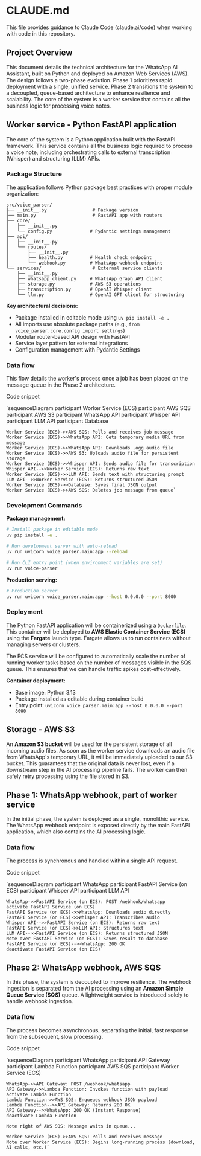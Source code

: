 # CLAUDE.md

This file provides guidance to Claude Code (claude.ai/code) when working with code in this repository.

## Project Overview

This document details the technical architecture for the WhatsApp AI Assistant, built on Python and deployed on Amazon Web Services (AWS). The design follows a two-phase evolution. Phase 1 prioritizes rapid deployment with a single, unified service. Phase 2 transitions the system to a decoupled, queue-based architecture to enhance resilience and scalability. The core of the system is a worker service that contains all the business logic for processing voice notes.

## **Worker service - Python FastAPI application**

The core of the system is a Python application built with the FastAPI framework. This service contains all the business logic required to process a voice note, including orchestrating calls to external transcription (Whisper) and structuring (LLM) APIs.

### **Package Structure**

The application follows Python package best practices with proper module organization:

```
src/voice_parser/
├── __init__.py                 # Package version
├── main.py                     # FastAPI app with routers
├── core/
│   ├── __init__.py
│   └── config.py              # Pydantic settings management
├── api/
│   ├── __init__.py
│   └── routes/
│       ├── __init__.py
│       ├── health.py          # Health check endpoint
│       └── webhook.py         # WhatsApp webhook endpoint
└── services/                   # External service clients
    ├── __init__.py
    ├── whatsapp_client.py     # WhatsApp Graph API client
    ├── storage.py             # AWS S3 operations
    ├── transcription.py       # OpenAI Whisper client
    └── llm.py                 # OpenAI GPT client for structuring
```

**Key architectural decisions:**
- Package installed in editable mode using `uv pip install -e .`
- All imports use absolute package paths (e.g., `from voice_parser.core.config import settings`)
- Modular router-based API design with FastAPI
- Service layer pattern for external integrations
- Configuration management with Pydantic Settings

### **Data flow**

This flow details the worker's process once a job has been placed on the message queue in the Phase 2 architecture.

Code snippet

`sequenceDiagram
    participant Worker Service (ECS)
    participant AWS SQS
    participant AWS S3
    participant WhatsApp API
    participant Whisper API
    participant LLM API
    participant Database

    Worker Service (ECS)->>AWS SQS: Polls and receives job message
    Worker Service (ECS)->>WhatsApp API: Gets temporary media URL from message
    Worker Service (ECS)->>WhatsApp API: Downloads .ogg audio file
    Worker Service (ECS)->>AWS S3: Uploads audio file for persistent storage
    Worker Service (ECS)->>Whisper API: Sends audio file for transcription
    Whisper API-->>Worker Service (ECS): Returns raw text
    Worker Service (ECS)->>LLM API: Sends text with structuring prompt
    LLM API-->>Worker Service (ECS): Returns structured JSON
    Worker Service (ECS)->>Database: Saves final JSON output
    Worker Service (ECS)->>AWS SQS: Deletes job message from queue`

### **Development Commands**

**Package management:**
```bash
# Install package in editable mode
uv pip install -e .

# Run development server with auto-reload
uv run uvicorn voice_parser.main:app --reload

# Run CLI entry point (when environment variables are set)
uv run voice-parser
```

**Production serving:**
```bash
# Production server
uv run uvicorn voice_parser.main:app --host 0.0.0.0 --port 8000
```

### **Deployment**

The Python FastAPI application will be containerized using a `Dockerfile`. This container will be deployed to **AWS Elastic Container Service (ECS)** using the **Fargate** launch type. Fargate allows us to run containers without managing servers or clusters.

The ECS service will be configured to automatically scale the number of running worker tasks based on the number of messages visible in the SQS queue. This ensures that we can handle traffic spikes cost-effectively.

**Container deployment:**
- Base image: Python 3.13
- Package installed as editable during container build
- Entry point: `uvicorn voice_parser.main:app --host 0.0.0.0 --port 8000`

## **Storage - AWS S3**

An **Amazon S3 bucket** will be used for the persistent storage of all incoming audio files. As soon as the worker service downloads an audio file from WhatsApp's temporary URL, it will be immediately uploaded to our S3 bucket. This guarantees that the original data is never lost, even if a downstream step in the AI processing pipeline fails. The worker can then safely retry processing using the file stored in S3.

## **Phase 1: WhatsApp webhook, part of worker service**

In the initial phase, the system is deployed as a single, monolithic service. The WhatsApp webhook endpoint is exposed directly by the main FastAPI application, which also contains the AI processing logic.

### **Data flow**

The process is synchronous and handled within a single API request.

Code snippet

`sequenceDiagram
    participant WhatsApp
    participant FastAPI Service (on ECS)
    participant Whisper API
    participant LLM API

    WhatsApp->>FastAPI Service (on ECS): POST /webhook/whatsapp
    activate FastAPI Service (on ECS)
    FastAPI Service (on ECS)->>WhatsApp: Downloads audio directly
    FastAPI Service (on ECS)->>Whisper API: Transcribes audio
    Whisper API-->>FastAPI Service (on ECS): Returns raw text
    FastAPI Service (on ECS)->>LLM API: Structures text
    LLM API-->>FastAPI Service (on ECS): Returns structured JSON
    Note over FastAPI Service (on ECS): Saves result to database
    FastAPI Service (on ECS)-->>WhatsApp: 200 OK
    deactivate FastAPI Service (on ECS)`

## **Phase 2: WhatsApp webhook, AWS SQS**

In this phase, the system is decoupled to improve resilience. The webhook ingestion is separated from the AI processing using an **Amazon Simple Queue Service (SQS)** queue. A lightweight service is introduced solely to handle webhook ingestion.

### **Data flow**

The process becomes asynchronous, separating the initial, fast response from the subsequent, slow processing.

Code snippet

`sequenceDiagram
    participant WhatsApp
    participant API Gateway
    participant Lambda Function
    participant AWS SQS
    participant Worker Service (ECS)

    WhatsApp->>API Gateway: POST /webhook/whatsapp
    API Gateway->>Lambda Function: Invokes function with payload
    activate Lambda Function
    Lambda Function->>AWS SQS: Enqueues webhook JSON payload
    Lambda Function-->>API Gateway: Returns 200 OK
    API Gateway-->>WhatsApp: 200 OK (Instant Response)
    deactivate Lambda Function

    Note right of AWS SQS: Message waits in queue...

    Worker Service (ECS)->>AWS SQS: Polls and receives message
    Note over Worker Service (ECS): Begins long-running process (download, AI calls, etc.)`
